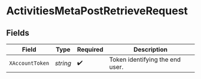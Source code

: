# ActivitiesMetaPostRetrieveRequest


## Fields

| Field                           | Type                            | Required                        | Description                     |
| ------------------------------- | ------------------------------- | ------------------------------- | ------------------------------- |
| `XAccountToken`                 | *string*                        | :heavy_check_mark:              | Token identifying the end user. |